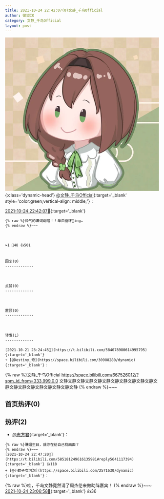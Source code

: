 ```yaml
---
title: 2021-10-24 22:42:07(0)文静_千鸟Official
author: 御坂IO
category: 文静_千鸟Official
layout: post
---
```


![img](/images/ac7482ed1b9a7f203dc68c0c4a77c488a27b108a.jpg){:class='dynamic-head'}
[@文静_千鸟Official](https://space.bilibili.com/667526012/dynamic){:target='_blank' style='color:green;vertical-align: middle;'}：

[2021-10-24 22:42:07🔗](https://t.bilibili.com/585181249616135981){:target='_blank'}

~~~
{% raw %}帅气的填词翻唱！！单曲循环🔁ing…
{% endraw %}~~~



↪️1 💬48 👍501


回复(0)
-------------



点赞(0)
-------------



置顶(0)
-------------



转发(1)
-------------

[2021-10-21 23:24:45🔗](https://t.bilibili.com/584078980614995795){:target='_blank'}
+ [@Destiny_奇](https://space.bilibili.com/30988280/dynamic){:target='_blank'}：
~~~
{% raw %}文静_千鸟Official
https://space.bilibili.com/667526012/?spm_id_from=333.999.0.0
文静文静文静文静文静文静文静文静文静文静文静文静文静文静文静文静文静文静文静文静
{% endraw %}~~~






首页热评(0)
-------------



热评(2)
-------------

+ [@志方君](https://space.bilibili.com/65842086/dynamic){:target='_blank'}：
~~~
{% raw %}琳姐生日，就你在给自己找画面？
{% endraw %}~~~
[2021-10-24 22:47:20🔗](https://t.bilibili.com/585181249616135981#reply5641117394){:target='_blank'} 👍118
+ [@小蚊子吹泡泡](https://space.bilibili.com/2571630/dynamic){:target='_blank'}：
~~~
{% raw %}哇，千鸟文静竟然请了周杰伦来做助阵嘉宾！
{% endraw %}~~~
[2021-10-24 23:06:58🔗](https://t.bilibili.com/585181249616135981#reply5641249092){:target='_blank'} 👍36


